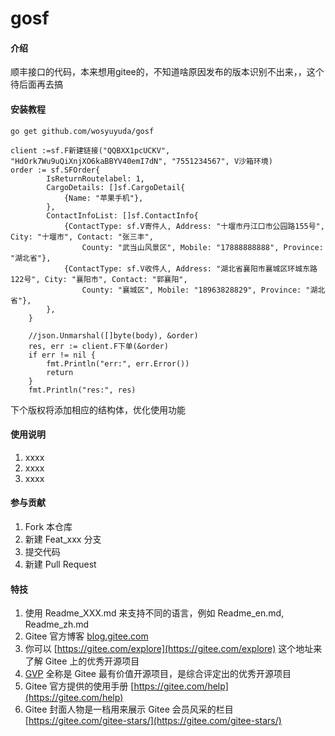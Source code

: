 # gosf

#### 介绍
顺丰接口的代码，本来想用gitee的，不知道啥原因发布的版本识别不出来，，这个待后面再去搞


#### 安装教程

```
go get github.com/wosyuyuda/gosf

client :=sf.F新建链接("QQBXX1pcUCKV", "HdOrk7Wu9uQiXnjXO6kaBBYV40emI7dN", "7551234567", V沙箱环境)
order := sf.SFOrder{
		IsReturnRoutelabel: 1,
		CargoDetails: []sf.CargoDetail{
			{Name: "苹果手机"},
		},
		ContactInfoList: []sf.ContactInfo{
			{ContactType: sf.V寄件人, Address: "十堰市丹江口市公园路155号", City: "十堰市", Contact: "张三丰",
				County: "武当山风景区", Mobile: "17888888888", Province: "湖北省"},
			{ContactType: sf.V收件人, Address: "湖北省襄阳市襄城区环城东路122号", City: "襄阳市", Contact: "郭襄阳",
				County: "襄城区", Mobile: "18963828829", Province: "湖北省"},
		},
	}

	//json.Unmarshal([]byte(body), &order)
	res, err := client.F下单(&order)
	if err != nil {
		fmt.Println("err:", err.Error())
		return
	}
	fmt.Println("res:", res)

```
下个版权将添加相应的结构体，优化使用功能

#### 使用说明

1.  xxxx
2.  xxxx
3.  xxxx

#### 参与贡献

1.  Fork 本仓库
2.  新建 Feat_xxx 分支
3.  提交代码
4.  新建 Pull Request


#### 特技

1.  使用 Readme\_XXX.md 来支持不同的语言，例如 Readme\_en.md, Readme\_zh.md
2.  Gitee 官方博客 [blog.gitee.com](https://blog.gitee.com)
3.  你可以 [https://gitee.com/explore](https://gitee.com/explore) 这个地址来了解 Gitee 上的优秀开源项目
4.  [GVP](https://gitee.com/gvp) 全称是 Gitee 最有价值开源项目，是综合评定出的优秀开源项目
5.  Gitee 官方提供的使用手册 [https://gitee.com/help](https://gitee.com/help)
6.  Gitee 封面人物是一档用来展示 Gitee 会员风采的栏目 [https://gitee.com/gitee-stars/](https://gitee.com/gitee-stars/)
